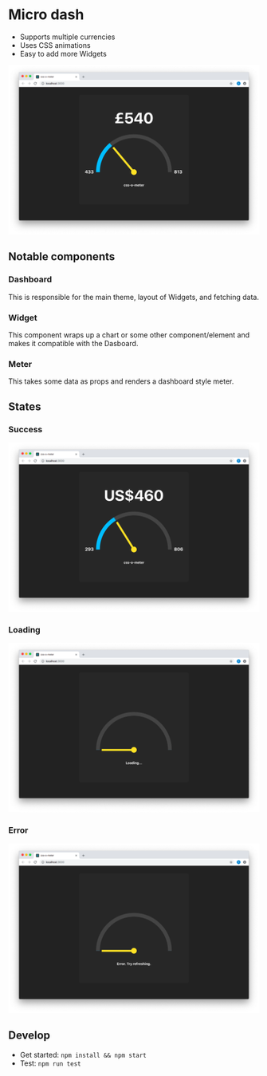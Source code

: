 # Micro dash

* Supports multiple currencies
* Uses CSS animations
* Easy to add more Widgets

![screenshot-gbp](docs/screenshot-gbp.png)


## Notable components

### Dashboard
This is responsible for the main theme, layout of Widgets, and fetching data.

### Widget
This component wraps up a chart or some other component/element and makes it compatible with the Dasboard.

### Meter
This takes some data as props and renders a dashboard style meter.


## States

### Success
![screenshot-usd](docs/screenshot-usd.png)

### Loading
![screenshot-loading](docs/screenshot-loading.png)

### Error
![screenshot-error](docs/screenshot-error.png)


## Develop

* Get started: `npm install && npm start`
* Test: `npm run test`
